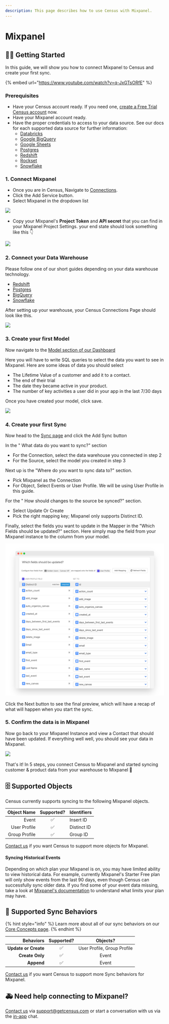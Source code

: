 ```yaml
---
description: This page describes how to use Census with Mixpanel.
---
```


# Mixpanel

## 🏃‍♀️ Getting Started

In this guide, we will show you how to connect Mixpanel to Census and create your first sync.

{% embed url="https://www.youtube.com/watch?v=q-JxGTsORfE" %}

### Prerequisites

* Have your Census account ready. If you need one, [create a Free Trial Census account](https://app.getcensus.com/) now.
* Have your Mixpanel account ready.
* Have the proper credentials to access to your data source. See our docs for each supported data source for further information:
  * [Databricks](https://docs.getcensus.com/sources/databricks)
  * [Google BigQuery](https://docs.getcensus.com/sources/google-bigquery)
  * [Google Sheets](https://docs.getcensus.com/sources/google-sheets)
  * [Postgres](https://docs.getcensus.com/sources/postgres)
  * [Redshift](https://docs.getcensus.com/sources/redshift)
  * [Rockset](https://docs.getcensus.com/sources/rockset)
  * [Snowflake](https://docs.getcensus.com/sources/snowflake)

### 1. Connect Mixpanel

* Once you are in Census, Navigate to [Connections](https://app.getcensus.com/connections).
* Click the Add Service button.
* Select Mixpanel in the dropdown list

![](https://d33v4339jhl8k0.cloudfront.net/docs/assets/5bb7d5d0042863158cc71f7e/images/603f083b24d2d21e45edbf32/file-gTS0HytG3A.png)

* Copy your Mixpanel's **Project Token** and **API secret** that you can find in your Mixpanel Project Settings. your end state should look something like this 👇

![](https://d33v4339jhl8k0.cloudfront.net/docs/assets/5bb7d5d0042863158cc71f7e/images/603f08e0661b720174a72af8/file-KkhC5ZcfGo.png)

### 2. Connect your Data Warehouse

Please follow one of our short guides depending on your data warehouse technology.

* [Redshift](https://help.getcensus.com/article/10-configuring-redshift-postgresql-access)
* [Postgres](https://help.getcensus.com/article/10-configuring-redshift-postgresql-access)
* [BigQuery](https://help.getcensus.com/article/21-configuring-bigquery-access)
* [Snowflake](https://help.getcensus.com/article/8-configuring-snowflake-access)

After setting up your warehouse, your Census Connections Page should look like this.

![](https://d33v4339jhl8k0.cloudfront.net/docs/assets/5bb7d5d0042863158cc71f7e/images/603f091224d2d21e45edbf37/file-1ApBodTTTO.png)

### 3. Create your first Model

Now navigate to the [Model section of our Dashboard](https://app.getcensus.com/models)

Here you will have to write SQL queries to select the data you want to see in Mixpanel. Here are some ideas of data you should select

* The Lifetime Value of a customer and add it to a contact.
* The end of their trial
* The date they became active in your product.
* The number of key activities a user did in your app in the last 7/30 days

Once you have created your model, click save. 

![](https://d33v4339jhl8k0.cloudfront.net/docs/assets/5bb7d5d0042863158cc71f7e/images/5f6563834cedfd00173b9a49/file-zg53SxxpoO.png)

### 4. Create your first Sync

Now head to the [Sync page](https://app.getcensus.com/syncs) and click the Add Sync button

In the " What data do you want to sync?" section

* For the Connection, select the data warehouse you connected in step 2
* For the Source, select the model you created in step 3

Next up is the "Where do you want to sync data to?" section.

* Pick Mixpanel as the Connection
* For Object, Select Events or User Profile. We will be using User Profile in this guide.

For the " How should changes to the source be synced?" section. 

* Select Update Or Create
* Pick the right mapping key; Mixpanel only supports Distinct ID.

Finally, select the fields you want to update in the Mapper in the "Which Fields should be updated?" section. Here simply map the field from your Mixpanel instance to the column from your model.

![](../.gitbook/assets/screely-1618952371780.png)

Click the Next button to see the final preview, which will have a recap of what will happen when you start the sync.

### 5. Confirm the data is in Mixpanel

Now go back to your Mixpanel Instance and view a Contact that should have been updated. If everything well well, you should see your data in Mixpanel.

![](https://d33v4339jhl8k0.cloudfront.net/docs/assets/5bb7d5d0042863158cc71f7e/images/603fe75524d2d21e45edc500/file-teawU1LIfG.png)

That's it! In 5 steps, you connect Census to Mixpanel and started syncing customer & product data from your warehouse to Mixpanel 🎉

## 🗄 Supported Objects

Census currently supports syncing to the following Mixpanel objects.

| **Object Name** | **Supported?** | Identifiers |
| ---: | :---: | :--- |
| Event | ✅ | Insert ID |
| User Profile  | ✅ | Distinct ID |
| Group Profile | ✅ | Group ID |

[Contact us](mailto:support@getcensus.com) if you want Census to support more objects for Mixpanel.

#### Syncing Historical Events

Depending on which plan your Mixpanel is on, you may have limited ability to view historical data. For example, currently Mixpanel's Starter Free plan will only show events from the last 90 days, even though Census can successfully sync older data. If you find some of your event data missing, take a look at [Mixpanel's documentation](https://help.mixpanel.com/hc/en-us/articles/115004511246-Data-History-Access-By-Plan-Type) to understand what limits your plan may have.

## 🔄 Supported Sync Behaviors

{% hint style="info" %}
Learn more about all of our sync behaviors on our [Core Concepts page](../basics/core-concept.md#the-different-sync-behaviors).
{% endhint %}

| **Behaviors** | **Supported?** | **Objects?** |
| ---: | :---: | :---: |
| **Update or Create** | ✅ | User Profile, Group Profile |
| **Create Only** | ✅ | Event |
| **Append** | ✅ | Event |

[Contact us](mailto:support@getcensus.com) if you want Census to support more Sync behaviors for Mixpanel.

## 🚑 Need help connecting to Mixpanel?

[Contact us](mailto:support@getcensus.com) via support@getcensus.com or start a conversation with us via the [in-app](https://app.getcensus.com) chat.

